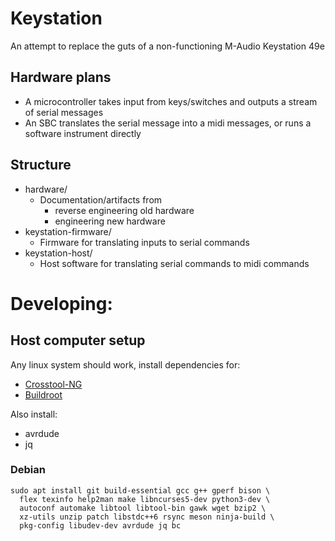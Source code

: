 # Keystation
An attempt to replace the guts of a non-functioning M-Audio Keystation 49e

## Hardware plans
- A microcontroller takes input from keys/switches and outputs a stream of serial messages
- An SBC translates the serial message into a midi messages, or runs a software instrument directly

## Structure
- hardware/
  - Documentation/artifacts from 
    - reverse engineering old hardware
    - engineering new hardware
- keystation-firmware/
  - Firmware for translating inputs to serial commands
- keystation-host/
  - Host software for translating serial commands to midi commands

# Developing:

## Host computer setup

Any linux system should work, install dependencies for:
- [Crosstool-NG](https://crosstool-ng.github.io/docs/os-setup/)
- [Buildroot](https://buildroot.org/downloads/manual/manual.html#requirement-mandatory)

Also install:
- avrdude
- jq

### Debian
```
sudo apt install git build-essential gcc g++ gperf bison \ 
  flex texinfo help2man make libncurses5-dev python3-dev \
  autoconf automake libtool libtool-bin gawk wget bzip2 \
  xz-utils unzip patch libstdc++6 rsync meson ninja-build \
  pkg-config libudev-dev avrdude jq bc
```

